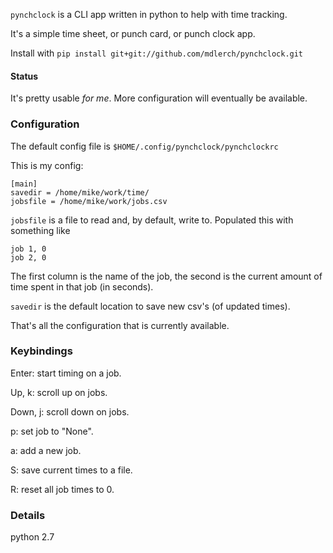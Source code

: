 `pynchclock` is a CLI app written in python to help with time tracking.

It's a simple time sheet, or punch card, or punch clock app.

Install with `pip install git+git://github.com/mdlerch/pynchclock.git`

#### Status ####

It's pretty usable _for me_.  More configuration will eventually be available.

### Configuration ###

The default config file is `$HOME/.config/pynchclock/pynchclockrc`

This is my config:

    [main]
    savedir = /home/mike/work/time/
    jobsfile = /home/mike/work/jobs.csv

`jobsfile` is a file to read and, by default, write to.  Populated this with
something like

    job 1, 0
    job 2, 0

The first column is the name of the job, the second is the current amount of
time spent in that job (in seconds).

`savedir` is the default location to save new csv's (of updated times).

That's all the configuration that is currently available.

### Keybindings ###

Enter: start timing on a job.

Up, k: scroll up on jobs.

Down, j: scroll down on jobs.

p: set job to "None".

a: add a new job.

S: save current times to a file.

R: reset all job times to 0.

### Details ###

python 2.7
